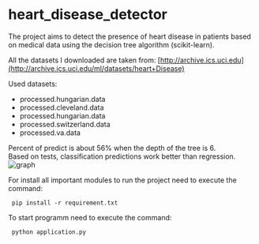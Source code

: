 # heart_disease_detector
The project aims to detect the presence of heart disease in patients based on medical data using the decision tree algorithm (scikit-learn).

All the datasets I downloaded are taken from: [http://archive.ics.uci.edu](http://archive.ics.uci.edu/ml/datasets/heart+Disease)

Used datasets:
- processed.hungarian.data
- processed.cleveland.data
- processed.hungarian.data
- processed.switzerland.data
- processed.va.data

Percent of predict is about 56% when the depth of the tree is 6.</br>
Based on tests, classification predictions work better than regression.
![graph](https://github.com/Graidaris/heart_disease_detector/blob/master/predict.png)

For install all important modules to run the project need to execute the command:
```
 pip install -r requirement.txt
```

To start programm need to execute the command:
```
 python application.py
```
